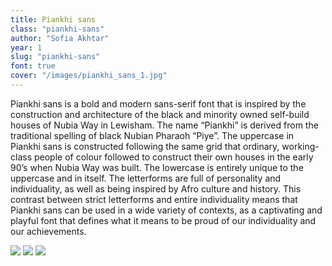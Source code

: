 ```yaml
---
title: Piankhi sans
class: "piankhi-sans"
author: "Sofia Akhtar"
year: 1
slug: "piankhi-sans"
font: true
cover: "/images/piankhi_sans_1.jpg"
---
```


Piankhi sans is a bold and modern sans-serif font that is inspired by the construction and architecture of the black and minority owned self-build houses of Nubia Way in Lewisham. The name “Piankhi” is derived from the traditional spelling of black Nubian Pharaoh “Piye”. The uppercase in Piankhi sans is constructed following the same grid that ordinary, working-class people of colour followed to construct their own houses in the early 90’s when Nubia Way was built. The lowercase is entirely unique to the uppercase and in itself. The letterforms are full of personality and individuality, as well as being inspired by Afro culture and history. This contrast between strict letterforms and entire individuality means that Piankhi sans can be used in a wide variety of contexts, as a captivating and playful font that defines what it means to be proud of our individuality and our achievements. 

![](/images/piankhi_sans_1.jpg)
![](/images/piankhi_sans_2.jpg)
![](/images/piankhi_sans_3.jpg)